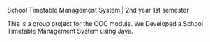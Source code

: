 School Timetable Management System | 2nd year 1st semester


This is a group project for the OOC module. We Developed a School Timetable Management System using Java.

